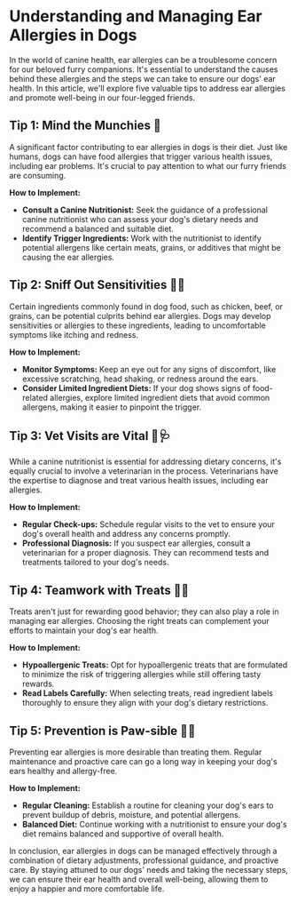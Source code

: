 # Understanding and Managing Ear Allergies in Dogs

In the world of canine health, ear allergies can be a troublesome concern for our beloved furry companions. It's essential to understand the causes behind these allergies and the steps we can take to ensure our dogs' ear health. In this article, we'll explore five valuable tips to address ear allergies and promote well-being in our four-legged friends.

## Tip 1: Mind the Munchies 🍖

A significant factor contributing to ear allergies in dogs is their diet. Just like humans, dogs can have food allergies that trigger various health issues, including ear problems. It's crucial to pay attention to what our furry friends are consuming.

**How to Implement:**
- **Consult a Canine Nutritionist:** Seek the guidance of a professional canine nutritionist who can assess your dog's dietary needs and recommend a balanced and suitable diet.
- **Identify Trigger Ingredients:** Work with the nutritionist to identify potential allergens like certain meats, grains, or additives that might be causing the ear allergies.

## Tip 2: Sniff Out Sensitivities 🚫🍗

Certain ingredients commonly found in dog food, such as chicken, beef, or grains, can be potential culprits behind ear allergies. Dogs may develop sensitivities or allergies to these ingredients, leading to uncomfortable symptoms like itching and redness.

**How to Implement:**
- **Monitor Symptoms:** Keep an eye out for any signs of discomfort, like excessive scratching, head shaking, or redness around the ears.
- **Consider Limited Ingredient Diets:** If your dog shows signs of food-related allergies, explore limited ingredient diets that avoid common allergens, making it easier to pinpoint the trigger.

## Tip 3: Vet Visits are Vital 🏥🩺

While a canine nutritionist is essential for addressing dietary concerns, it's equally crucial to involve a veterinarian in the process. Veterinarians have the expertise to diagnose and treat various health issues, including ear allergies.

**How to Implement:**
- **Regular Check-ups:** Schedule regular visits to the vet to ensure your dog's overall health and address any concerns promptly.
- **Professional Diagnosis:** If you suspect ear allergies, consult a veterinarian for a proper diagnosis. They can recommend tests and treatments tailored to your dog's needs.

## Tip 4: Teamwork with Treats 🍏🥕

Treats aren't just for rewarding good behavior; they can also play a role in managing ear allergies. Choosing the right treats can complement your efforts to maintain your dog's ear health.

**How to Implement:**
- **Hypoallergenic Treats:** Opt for hypoallergenic treats that are formulated to minimize the risk of triggering allergies while still offering tasty rewards.
- **Read Labels Carefully:** When selecting treats, read ingredient labels thoroughly to ensure they align with your dog's dietary restrictions.

## Tip 5: Prevention is Paw-sible 🐾✨

Preventing ear allergies is more desirable than treating them. Regular maintenance and proactive care can go a long way in keeping your dog's ears healthy and allergy-free.

**How to Implement:**
- **Regular Cleaning:** Establish a routine for cleaning your dog's ears to prevent buildup of debris, moisture, and potential allergens.
- **Balanced Diet:** Continue working with a nutritionist to ensure your dog's diet remains balanced and supportive of overall health.

In conclusion, ear allergies in dogs can be managed effectively through a combination of dietary adjustments, professional guidance, and proactive care. By staying attuned to our dogs' needs and taking the necessary steps, we can ensure their ear health and overall well-being, allowing them to enjoy a happier and more comfortable life.